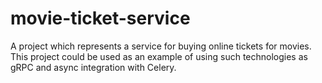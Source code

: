 # movie-ticket-service
A project which represents a service for buying online tickets for movies. This project could be used as an example of using such technologies as gRPC and async integration with Celery.
